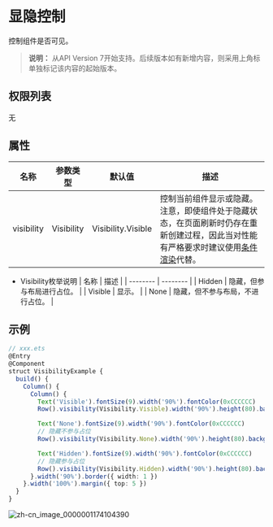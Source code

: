 # 显隐控制

控制组件是否可见。

>  **说明：**
> 从API Version 7开始支持。后续版本如有新增内容，则采用上角标单独标记该内容的起始版本。


## 权限列表

无


## 属性


| 名称 | 参数类型 | 默认值 | 描述 |
| -------- | -------- | -------- | -------- |
| visibility | Visibility | Visibility.Visible | 控制当前组件显示或隐藏。注意，即使组件处于隐藏状态，在页面刷新时仍存在重新创建过程，因此当对性能有严格要求时建议使用[条件渲染](../../ui/ts-rending-control-syntax-if-else.md)代替。|


- Visibility枚举说明
  | 名称 | 描述 |
  | -------- | -------- |
  | Hidden | 隐藏，但参与布局进行占位。 |
  | Visible | 显示。 |
  | None | 隐藏，但不参与布局，不进行占位。 |


## 示例

```ts
// xxx.ets
@Entry
@Component
struct VisibilityExample {
  build() {
    Column() {
      Column() {
        Text('Visible').fontSize(9).width('90%').fontColor(0xCCCCCC)
        Row().visibility(Visibility.Visible).width('90%').height(80).backgroundColor(0xAFEEEE)

        Text('None').fontSize(9).width('90%').fontColor(0xCCCCCC)
        // 隐藏不参与占位
        Row().visibility(Visibility.None).width('90%').height(80).backgroundColor(0xAFEEEE)

        Text('Hidden').fontSize(9).width('90%').fontColor(0xCCCCCC)
        // 隐藏参与占位
        Row().visibility(Visibility.Hidden).width('90%').height(80).backgroundColor(0xAFEEEE)
      }.width('90%').border({ width: 1 })
    }.width('100%').margin({ top: 5 })
  }
}
```

![zh-cn_image_0000001174104390](figures/zh-cn_image_0000001174104390.gif)

